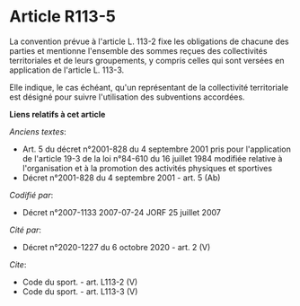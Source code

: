 # Article R113-5

La convention prévue à l'article L. 113-2 fixe les obligations de chacune des parties et mentionne l'ensemble des sommes
reçues des collectivités territoriales et de leurs groupements, y compris celles qui sont versées en application de l'article
L. 113-3. 

Elle indique, le cas échéant, qu'un représentant de la collectivité territoriale est désigné pour suivre l'utilisation des
subventions accordées.

**Liens relatifs à cet article**

_Anciens textes_:

  - Art. 5 du décret n°2001-828 du 4 septembre 2001 pris pour l'application de l'article 19-3 de la loi n°84-610 du 16 juillet 1984 modifiée relative à l'organisation et à la promotion des activités physiques et sportives
  - Décret n°2001-828 du 4 septembre 2001 - art. 5 (Ab)

_Codifié par_:

  - Décret n°2007-1133 2007-07-24 JORF 25 juillet 2007

_Cité par_:

  - Décret n°2020-1227 du 6 octobre 2020 - art. 2 (V)

_Cite_:

  - Code du sport. - art. L113-2 (V)
  - Code du sport. - art. L113-3 (V)
